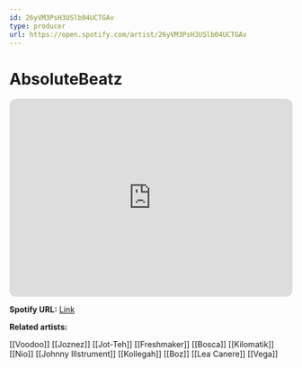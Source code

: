 ```yaml
---
id: 26yVM3PsH3USlb04UCTGAv
type: producer
url: https://open.spotify.com/artist/26yVM3PsH3USlb04UCTGAv
---
```

# AbsoluteBeatz

<iframe style="border-radius:12px" src="https://open.spotify.com/embed/artist/26yVM3PsH3USlb04UCTGAv" width="100%" height="352" frameBorder="0" allowfullscreen="" allow="autoplay; clipboard-write; encrypted-media; fullscreen; picture-in-picture" loading="lazy"></iframe>

**Spotify URL:** [Link](https://open.spotify.com/artist/26yVM3PsH3USlb04UCTGAv)

**Related artists:**

[[Voodoo]]
[[Joznez]]
[[Jot-Teh]]
[[Freshmaker]]
[[Bosca]]
[[Kilomatik]]
[[Nio]]
[[Johnny Illstrument]]
[[Kollegah]]
[[Boz]]
[[Lea Canere]]
[[Vega]]
